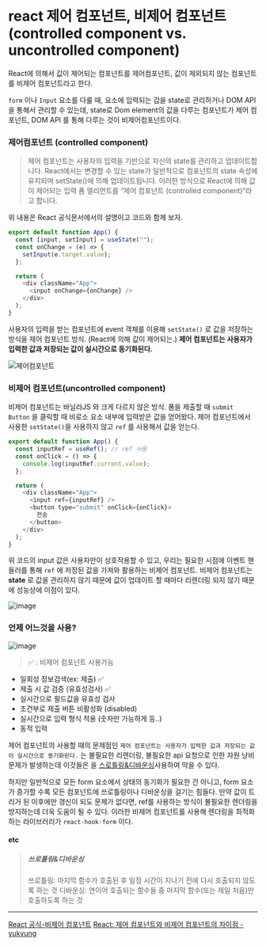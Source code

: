 # react 제어 컴포넌트, 비제어 컴포넌트(controlled component vs. uncontrolled component)

React에 의해서 값이 제어되는 컴포넌트를 제어컴포넌트, 값이 제외되지 않는 컴포넌트를 비제어 컴포넌트라고 한다.

`form` 이나 `Input` 요소를 다룰 때, 요소에 입력되는 갑을 state로 관리하거나 DOM API 을 통해서 관리할 수 있는데, state로 Dom element의 값을 다루는 컴포넌트가 제어 컴포넌트, DOM API 를 통해 다루는 것이 비제어컴포넌트이다.

### 제어컴포넌트 (controlled component)

> 제어 컴포넌트는 사용자의 입력을 기반으로 자신의 state를 관리하고 업데이트합니다. React에서는 변경할 수 있는 state가 일반적으로 컴포넌트의 state 속성에 유지되며 setState()에 의해 업데이트됩니다.
> 이러한 방식으로 React에 의해 값이 제어되는 입력 폼 엘리먼트를 “제어 컴포넌트 (controlled component)“라고 합니다.

위 내용은 React 공식문서에서의 설명이고 코드와 함께 보자.

```js
export default function App() {
  const [input, setInput] = useState("");
  const onChange = (e) => {
    setInput(e.target.value);
  };

  return (
    <div className="App">
      <input onChange={onChange} />
    </div>
  );
}
```

사용자의 입력을 받는 컴포넌트에 event 객체를 이용해 `setState()` 로 값을 저장하는 방식을 제어 컴포넌트 방식. (React에 의해 값이 제어되는.)
**제어 컴포넌트는 사용자가 입력한 값과 저장되는 값이 실시간으로 동기화된다.**

![제어컴포넌트](https://velog.velcdn.com/images%2Fyukyung%2Fpost%2F9f93d492-f1e7-4768-9bdc-b2c3c7d6f10c%2FHoneycam%202021-05-11%2015-30-16.gif)

### 비제어 컴포넌트(uncontrolled component)

비제어 컴포넌트는 바닐라JS 와 크게 다르지 않은 방식.
폼을 제출할 때 `submit Button` 을 클릭할 때 비로소 요소 내부에 입력받은 값을 얻어왔다.
제어 컴포넌트에서 사용한 `setState()`을 사용하지 않고 `ref` 를 사용해서 값을 얻는다.

```js
export default function App() {
  const inputRef = useRef(); // ref 사용
  const onClick = () => {
    console.log(inputRef.current.value);
  };

  return (
    <div className="App">
      <input ref={inputRef} />
      <button type="submit" onClick={onClick}>
        전송
      </button>
    </div>
  );
}
```

위 코드의 input 값은 사용자만이 상호작용할 수 있고, 우리는 필요한 시점에 이벤트 핸들러를 통해 `ref` 에 저장된 값을 가져와 활용하는 비제어 컴포넌트.
비제어 컴포넌트는 **state** 로 값을 관리하지 않기 때문에 값이 업데이트 할 때마다 리렌더링 되지 않기 때문에 성능상에 이점이 있다.

![image](https://velog.velcdn.com/images%2Fyukyung%2Fpost%2F6c8405c3-f230-4d27-b1df-72e6c99b393c%2FHoneycam%202021-05-11%2015-32-01.gif)

### 언제 어느것을 사용?

![image](https://github.com/Jae-hong-lee/TIL/assets/72030487/95e58800-4724-4aa7-8713-ed052fcc3455)

> ✅ : 비제어 컴포넌트 사용가능

- 일회성 정보검색(ex: 제출) ✅
- 제출 시 값 검증 (유효성검사) ✅
- 실시간으로 필드값을 유효성 검사
- 조건부로 제출 버튼 비활성화 (disabled)
- 실시간으로 입력 형식 적용 (숫자만 가능하게 등..)
- 동적 입력

제어 컴포넌트의 사용할 때의 문제점인 `제어 컴포넌트는 사용자가 입력한 값과 저장되는 값이 실시간으로 동기화된다.` 는 불필요한 리렌더링, 불필요한 api 요청으로 인한 자원 낭비 문제가 발생하는데 이것들은 을 [스로틀링&디바운싱](#쓰로틀링디바운싱)사용하여 막을 수 있다.

하지만 일반적으로 모든 form 요소에서 상태의 동기화가 필요한 건 아니고, form 요소가 증가할 수록 모든 컴포넌트에 쓰로틀링이나 디바운싱을 걸기는 힘들다. 만약 값이 트리거 된 이후에만 갱신이 되도 문제가 없다면, ref를 사용하는 방식이 불필요한 렌더링을 방지하는데 더욱 도움이 될 수 있다. 이러한 비제어 컴포넌트를 사용해 렌더링을 최적화 하는 라이브러리가 `react-hook-form` 이다.

#### etc

> ##### 쓰로틀링&디바운싱
>
> 쓰로틀링: 마지막 함수가 호출된 후 일정 시간이 지나기 전에 다시 호출되지 않도록 하는 것
> 디바운싱: 연이어 호출되는 함수들 중 마지막 함수(또는 제일 처음)만 호출하도록 하는 것

---

[React 공식-비제어 컴포넌트](https://ko.legacy.reactjs.org/docs/uncontrolled-components.html)
[React: 제어 컴포넌트와 비제어 컴포넌트의 차이점 - yukyung](https://velog.io/@yukyung/React-%EC%A0%9C%EC%96%B4-%EC%BB%B4%ED%8F%AC%EB%84%8C%ED%8A%B8%EC%99%80-%EB%B9%84%EC%A0%9C%EC%96%B4-%EC%BB%B4%ED%8F%AC%EB%84%8C%ED%8A%B8%EC%9D%98-%EC%B0%A8%EC%9D%B4%EC%A0%90-%ED%86%BA%EC%95%84%EB%B3%B4%EA%B8%B0)
